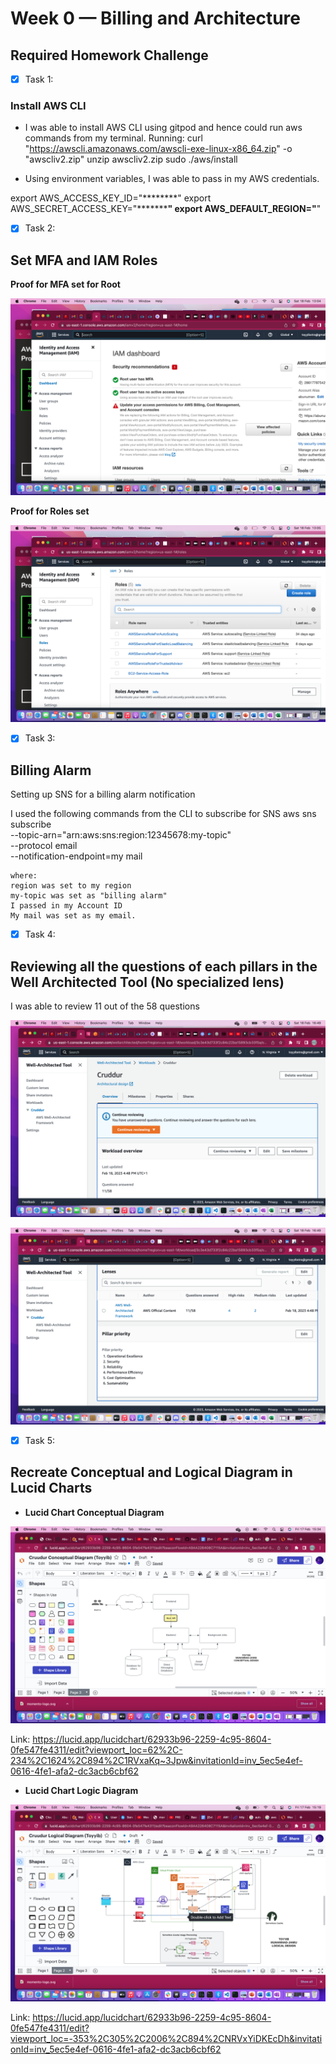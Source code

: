 # Week 0 — Billing and Architecture

## Required Homework Challenge

- [X] Task 1:
### Install AWS CLI

* I was able to install AWS CLI using gitpod and hence could run aws commands from my terminal.
Running:
curl "https://awscli.amazonaws.com/awscli-exe-linux-x86_64.zip" -o "awscliv2.zip"
      unzip awscliv2.zip
      sudo ./aws/install

* Using environment variables, I was able to pass in my AWS credentials.

export AWS_ACCESS_KEY_ID="********"
export AWS_SECRET_ACCESS_KEY="*************"
export AWS_DEFAULT_REGION="******"

 - [X] Task 2:

## Set MFA and IAM Roles

**Proof for MFA set for Root**

![MFA](../MFA-Proof.png)

**Proof for Roles set**

![Roles](../Roles-set.png)


- [X] Task 3: 
## Billing Alarm
Setting up  SNS for a billing alarm notification

I used the following commands from the CLI to subscribe for SNS 
aws sns subscribe \
    --topic-arn="arn:aws:sns:region:12345678:my-topic" \
    --protocol email \
    --notification-endpoint=my mail

    where:
    region was set to my region 
    my-topic was set as "billing alarm"
    I passed in my Account ID 
    My mail was set as my email.


- [X] Task 4:

## Reviewing all the questions of each pillars in the Well Architected Tool (No specialized lens)

I was able to review 11 out of the 58 questions

![Cruddur-workload](../Cruddrur-Workload.png)

![Well Architected tool](../Well-Architected.png)


- [X] Task 5:

## Recreate Conceptual and Logical Diagram in Lucid Charts 

* **Lucid Chart Conceptual Diagram** 

![Conceptual Diagram](../Conceptual.png)


Link: https://lucid.app/lucidchart/62933b96-2259-4c95-8604-0fe547fe4311/edit?viewport_loc=62%2C-234%2C1624%2C894%2C1RVxaKq~3Jpw&invitationId=inv_5ec5e4ef-0616-4fe1-afa2-dc3acb6cbf62

* **Lucid Chart Logic Diagram**

![Logical Diagram](../Logical.png)


Link: https://lucid.app/lucidchart/62933b96-2259-4c95-8604-0fe547fe4311/edit?viewport_loc=-353%2C305%2C2006%2C894%2CNRVxYiDKEcDh&invitationId=inv_5ec5e4ef-0616-4fe1-afa2-dc3acb6cbf62